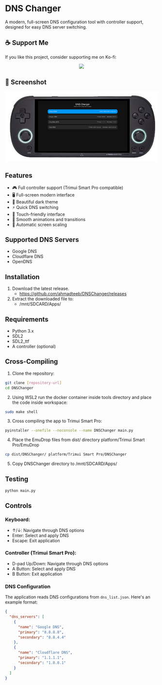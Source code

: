 # DNS Changer

A modern, full-screen DNS configuration tool with controller support, designed for easy DNS server switching.

## ☕ Support Me
If you like this project, consider supporting me on Ko-fi:

<p align="center" >
    <a href="https://ko-fi.com/ahmadteeb/?hidefeed=true&widget=true&isPopup=true">
        <img src="https://cdn.ko-fi.com/cdn/kofi5.png?v=3" />
    </a>
</p>

## 📸 Screenshot
![DNS Changer Screenshot](screenshot.png)

## Features

- 🎮 Full controller support (Trimui Smart Pro compatible)
- 🖥️ Full-screen modern interface
- 🌙 Beautiful dark theme
- ⚡ Quick DNS switching
- 📱 Touch-friendly interface
- 🎨 Smooth animations and transitions
- 🔄 Automatic screen scaling

## Supported DNS Servers

- Google DNS
- Cloudflare DNS
- OpenDNS

## Installation

1. Download the latest release.
    - https://github.com/ahmadteeb/DNSChanger/releases
2. Extract the downloaded file to:
    - /mnt/SDCARD/Apps/

## Requirements

- Python 3.x
- SDL2
- SDL2_ttf
- A controller (optional)


## Cross-Compiling

1. Clone the repository:
```bash
git clone [repository-url]
cd DNSChanger
```

2. Using WSL2 run the docker container inside tools directory and place the code inside workspace:
```bash
sudo make shell
```

3. Cross compiling the app to Trimui Smart Pro:
```bash
pyinstaller --onefile --noconsole --name DNSChanger main.py
```
4. Place the EmuDrop files from dist/ directory platform/Trimui Smart Pro/EmuDrop
```bash
cp dist/DNSChanger/ platform/Trimui Smart Pro/DNSChanger
```

5. Copy DNSChanger directory to /mnt/SDCARD/Apps/


## Testing

```bash
python main.py
```

## Controls

### Keyboard:
- ↑/↓: Navigate through DNS options
- Enter: Select and apply DNS
- Escape: Exit application

### Controller (Trimui Smart Pro):
- D-pad Up/Down: Navigate through DNS options
- A Button: Select and apply DNS
- B Button: Exit application

### DNS Configuration

The application reads DNS configurations from `dns_list.json`. Here's an example format:

```json
{
  "dns_servers": [
    {
      "name": "Google DNS",
      "primary": "8.8.8.8",
      "secondary": "8.8.4.4"
    },
    {
      "name": "Cloudflare DNS",
      "primary": "1.1.1.1",
      "secondary": "1.0.0.1"
    }
  ]
}
```

